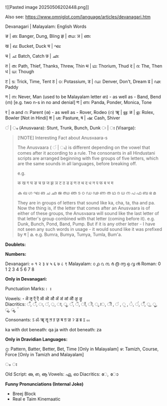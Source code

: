 ![[Pasted image 20250506202448.png]]

Also see: https://www.omniglot.com/language/articles/devanagari.htm

Devanagari | Malayalam: English Words

ङ | ങ: Banger, Dung, Bling
झ | ഝ: 
ञ | ഞ:

ख | ഖ: Bucket, Duck
घ | ഘ: 

च | ച: Batch, Catch
छ | ഛ: 

त | ത: Path, Thief, Thanks, Threw, Thin
थ | ഥ: Thorium, Thud
द | ദ: The, Then
ध | ധ: Though

ट | ട: Trick, Time, Tent
ठ | ഠ: Potassium, 
ड | ഡ: Denver, Don't, Dream
ढ | ഢ: Paddy

न | ന: Never, Man (used to be Malayalam letter ഩ) - as well as - Band, Bend (ന) [e.g. two n-s in no and denial]
ण | ണ: Panda, Ponder, Monica, Tone

र | ര and റ: Parent (ര) - as well as - Rover, Rodeo (റ)
ॠ | ഋ: 
ळ | ള: Rolex, Bowler [Not in Hindi]
श | ശ: Pasture, 
ष | ഷ: Cash, Shiver

 ं | ം (Anusvaara): Stunt, Trunk, Bunch, Dunk
 ः | ഃ (Visarga): 

> [!NOTE] Interesting Fact about Anusvaara-s
> 
> The Anusvaara ( ं | ം) is different depending on the vowel that comes after it according to a rule. The consonants in all Hindustani scripts are arranged beginning with five groups of five letters, which are the same sounds in all languages, before breaking off.
> 
> e.g.
> 
> क ख ग घ ङ
> च छ ज झ ञ
> ट ठ ड ढ ण
> त थ द ध न
> प फ ब भ म
> 
> ക ഖ ഗ ഘ ങ
> ച ഛ ജ ഝ ഞ
> ട ഠ ഡ ഢ ണ
> ത ഥ ദ ധ ന
> പ ഫ ബ ഭ മ
> 
> They are in groups of letters that sound like ka, cha, ta, tha and pa. Now the thing is, if the letter that comes after an Anusvaara is of either of these groups, the Anusvaara will sound like the last letter of that letter's group combined with that letter (coming before it). e.g. Dunk, Bunch, Pond, Band, Pump. But if it is any other letter - I have not seen any such words in usage - it would sound like it was prefixed by म | മ. e.g. Bumra, Bumya, Tumya, Tumla, Bum'a.



**Doublets:**

**Numbers:**

Devanagari: ० १ २ ३ ४ ५ ६ ७ ८ ९
Malayalam: ൦ ൧ ൨ ൩ ൪ ൫ ൬ ൭ ൮ ൯
Roman: 0 1 2 3 4 5 6 7 8

**Only in Devanagari:**


 Punctuation Marks:। ॥

Vowels: ॰ ऄ ऌ ऍ ऎ ऑ ऒ औ ॲ ॳ ॴ ॵ ॶ ॷ   
Diacritics: ऀ,  ँ, ः, ऺ, ़, ा, ॄ, ॅ, ॆ, ॉ, ॊ, ्, ॎ, ॏ , ॑ , ॒ , ॓, ॔, ॕ, ॖ, ॗ, ॢ, ॣ, ॱ

Consonants: ऽ ॐ ॠ ॡ ऩ ऱ ॹ ॺ ॻ ॼ ॽ ॾ ॿ ೱ ೲ

ka with dot beneath: qa
ja with dot beneath: za

**Only in Dravidian Languages:**

റ്റ: Pattern, Batter, Better, Bet, Time [Only in Malayalam]
ഴ: Tamizh, Course, Force [Only in Tamizh and Malayalam]

ം
ഃ

Old Script: ഌ, ഩ, ൡ
Vowels: ഏ, ഓ
Diacritics: േ, ോ

**Funny Pronunciations (Internal Joke)**

- Breej Block
- Real e Taim Kinemaatic